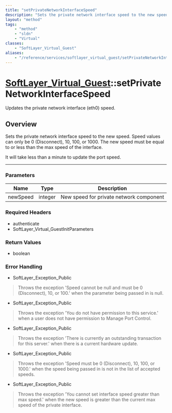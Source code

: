 ```yaml
---
title: "setPrivateNetworkInterfaceSpeed"
description: "Sets the private network interface speed to the new speed. Speed values can only be 0 (Disconnect), 10, 100, or 1000. Th... "
layout: "method"
tags:
    - "method"
    - "sldn"
    - "Virtual"
classes:
    - "SoftLayer_Virtual_Guest"
aliases:
    - "/reference/services/softlayer_virtual_guest/setPrivateNetworkInterfaceSpeed"
---
```

# [SoftLayer_Virtual_Guest](/reference/services/SoftLayer_Virtual_Guest)::setPrivateNetworkInterfaceSpeed

Updates the private network interface (eth0) speed.


## Overview 
Sets the private network interface speed to the new speed. Speed values can only be 0 (Disconnect), 10, 100, or 1000. The new speed must be equal to or less than the max speed of the interface. 

It will take less than a minute to update the port speed. 

-----

### Parameters 
|Name | Type | Description |
| --- | --- | --- |
|newSpeed| integer| New speed for private network component|


### Required Headers
* authenticate
* SoftLayer_Virtual_GuestInitParameters


### Return Values
* boolean



### Error Handling

* SoftLayer_Exception_Public 

> Throws the exception 'Speed cannot be null and must be 0 (Disconnect), 10, or 100.' when the parameter being passed in is null. 

* SoftLayer_Exception_Public 

> Throws the exception 'You do not have permission to this service.' when a user does not have permission to Manage Port Control. 

* SoftLayer_Exception_Public 

> Throws the exception 'There is currently an outstanding transaction for this server.' when there is a current hardware update. 

* SoftLayer_Exception_Public 

> Throws the exception 'Speed must be 0 (Disconnect), 10, 100, or 1000.' when the speed being passed in is not in the list of accepted speeds. 

* SoftLayer_Exception_Public 

> Throws the exception 'You cannot set interface speed greater than max speed.' when the new speed is greater than the current max speed of the private interface. 



